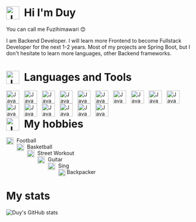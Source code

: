 #  <img align="left" alt="Java" width="35px" style="padding-right:10px;" src="https://cdn-icons-png.flaticon.com/512/9095/9095089.png"/> Hi I'm Duy

You can call me Fuzihimawari 😊

I am Backend Developer. I will learn more Frontend to become Fullstack Developer for the next 1-2 years. Most of my projects are Spring Boot, but I don't hesitate to learn more languages, other Backend frameworks.

# <img align="left" alt="Java" width="35px" style="padding-right:10px;" src="https://cdn-icons-png.flaticon.com/512/2721/2721593.png"/>  Languages and Tools

<img align="left" alt="Java" width="35px" style="padding-right:10px;" src="https://cdn.jsdelivr.net/gh/devicons/devicon/icons/c/c-plain.svg"/>
<img align="left" alt="Java" width="35px" style="padding-right:10px;" src="https://cdn.jsdelivr.net/gh/devicons/devicon/icons/cplusplus/cplusplus-original.svg"/>
<img align="left" alt="Java" width="35px" style="padding-right:10px;" src="https://cdn.jsdelivr.net/gh/devicons/devicon/icons/java/java-original.svg"/>
<img align="left" alt="Java" width="35px" style="padding-right:10px;" src="https://repository-images.githubusercontent.com/400161932/257a8be2-bbf2-4218-a55b-219d819578b2"/>
<img align="left" alt="Java" width="35px" style="padding-right:10px;" src="https://cdn.jsdelivr.net/gh/devicons/devicon/icons/androidstudio/androidstudio-original.svg"/>
<img align="left" alt="Java" width="35px" style="padding-right:10px;" src="https://cdn.jsdelivr.net/gh/devicons/devicon/icons/spring/spring-original.svg"/>
<img align="left" alt="Java" width="35px" style="padding-right:10px;" src="https://cdn.jsdelivr.net/gh/devicons/devicon/icons/html5/html5-original.svg"/>
<img align="left" alt="Java" width="35px" style="padding-right:10px;" src="https://cdn.jsdelivr.net/gh/devicons/devicon/icons/javascript/javascript-original.svg"/>
<img align="left" alt="Java" width="35px" style="padding-right:10px;" src="https://cdn.jsdelivr.net/gh/devicons/devicon/icons/css3/css3-plain.svg"/>
<img align="left" alt="Java" width="35px" style="padding-right:10px;" src="https://cdn.jsdelivr.net/gh/devicons/devicon/icons/bootstrap/bootstrap-original.svg"/>
<img align="left" alt="Java" width="35px" style="padding-right:10px;" src="https://cdn.jsdelivr.net/gh/devicons/devicon/icons/mysql/mysql-original.svg"/>
<img align="left" alt="Java" width="35px" style="padding-right:10px;" src="https://cdn.jsdelivr.net/gh/devicons/devicon/icons/mongodb/mongodb-original.svg"/>
<img align="left" alt="Java" width="35px" style="padding-right:10px;" src="https://cdn-icons-png.flaticon.com/512/5968/5968409.png"/>
<img align="left" alt="Java" width="35px" style="padding-right:10px;" src="https://cdn.jsdelivr.net/gh/devicons/devicon/icons/redis/redis-plain.svg"/>
<img align="left" alt="Java" width="35px" style="padding-right:10px;" src="https://cdn.jsdelivr.net/gh/devicons/devicon/icons/figma/figma-original.svg"/>
<img align="left" alt="Java" width="35px" style="padding-right:10px;" src="https://cdn.jsdelivr.net/gh/devicons/devicon/icons/mongodb/mongodb-original.svg"/>
<br>
<br>

# <img align="left" alt="Java" width="35px" style="padding-right:10px;" src="https://cdn-icons-png.flaticon.com/512/5361/5361551.png"/> My hobbies

<img align="left" alt="Java" width="20px" style="padding-right:5px;" src="https://cdn-icons-png.flaticon.com/512/867/867329.png"/> Football <br>
<img align="left" alt="Java" width="20px" style="padding-right:5px;" src="https://cdn-icons-png.flaticon.com/512/2527/2527964.png"/> Basketball <br>
<img align="left" alt="Java" width="20px" style="padding-right:5px;" src="https://cdn-icons-png.flaticon.com/512/9009/9009172.png"/> Street Workout <br>
<img align="left" alt="Java" width="20px" style="padding-right:5px;" src="https://cdn-icons-png.flaticon.com/512/2892/2892205.png"/> Guitar <br>
<img align="left" alt="Java" width="20px" style="padding-right:5px;" src="https://cdn-icons-png.flaticon.com/512/3656/3656968.png"/> Sing <br>
<img align="left" alt="Java" width="20px" style="padding-right:0px;" src="https://cdn-icons-png.flaticon.com/512/3149/3149029.png"/> Backpacker <br>

# My stats

![Duy's GitHub stats](https://github-readme-stats.vercel.app/api?username=hophuocduy2610&show_icons=true&theme=tokyonight)
